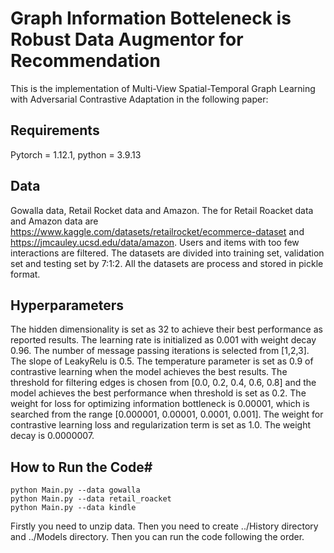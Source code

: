 # Graph Information Botteleneck is Robust Data Augmentor for Recommendation #
This is the implementation of Multi-View Spatial-Temporal Graph Learning with Adversarial Contrastive Adaptation in the following paper:

## Requirements ##
Pytorch = 1.12.1, python = 3.9.13

## Data ##
Gowalla data, Retail Rocket data and Amazon.
The for Retail Roacket data and Amazon data are https://www.kaggle.com/datasets/retailrocket/ecommerce-dataset and https://jmcauley.ucsd.edu/data/amazon. Users and items with too few interactions are filtered. The datasets are divided into training set, validation set and testing set by 7:1:2. All the datasets are process and stored in pickle format. 
## Hyperparameters ##
The hidden dimensionality is  set as 32 to achieve their best performance as reported results. The learning rate is initialized as 0.001 with weight decay 0.96. The number of message passing iterations is selected from [1,2,3]. The slope of LeakyRelu is 0.5. The temperature parameter is set as 0.9 of contrastive  learning when the model achieves the best results. The threshold for filtering edges is chosen from [0.0, 0.2, 0.4, 0.6, 0.8]  and the model achieves the best performance when threshold is set as 0.2. The weight for loss for optimizing information bottleneck is 0.00001, which is searched from the range [0.000001, 0.00001, 0.0001, 0.001]. The weight for contrastive learning loss and regularization term is set as 1.0. The weight decay  is 0.0000007. 

## How to Run the Code#
    python Main.py --data gowalla   
    python Main.py --data retail_roacket
    python Main.py --data kindle
Firstly you need to unzip data. Then you need to create ../History directory and ../Models directory. Then you can run the code following the order.


